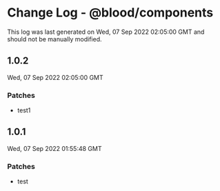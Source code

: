 # Change Log - @blood/components

This log was last generated on Wed, 07 Sep 2022 02:05:00 GMT and should not be manually modified.

## 1.0.2
Wed, 07 Sep 2022 02:05:00 GMT

### Patches

- test1

## 1.0.1
Wed, 07 Sep 2022 01:55:48 GMT

### Patches

- test

